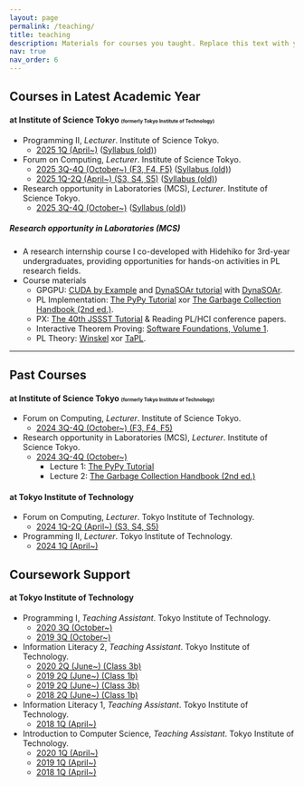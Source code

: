 ```yaml
---
layout: page
permalink: /teaching/
title: teaching
description: Materials for courses you taught. Replace this text with your description.
nav: true
nav_order: 6
---
```



## Courses in Latest Academic Year
#### at Institute of Science Tokyo <span style="font-size:0.6em">(formerly Tokyo Institute of Technology)</span>
- <a class="font-weight-bold">Programming II</a>, <span style="font-style: italic;">Lecturer</span>. Institute of Science Tokyo.
  - <a href="https://syllabus.s.isct.ac.jp/courses/-/-/-/202502398?hl=en">2025 1Q (April~)</a> (<a href="https://www.ocw.titech.ac.jp/index.php?module=General&action=T0300&GakubuCD=4&GakkaCD=342200&KeiCD=22&KougiCD=202502398&Nendo=2025&vid=03&lang=EN">Syllabus (old)</a>)
- <a class="font-weight-bold">Forum on Computing</a>, <span style="font-style: italic;">Lecturer</span>. Institute of Science Tokyo.
  - <a href="https://syllabus.s.isct.ac.jp/courses/-/-/-/202532847?hl=en">2025 3Q-4Q (October~) (F3, F4, F5)</a> (<a href="https://www.ocw.titech.ac.jp/index.php?module=General&action=T0300&GakubuCD=4&GakkaCD=340000&KeiCD=&KougiCD=202532847&Nendo=2025&vid=03&lang=EN">Syllabus (old)</a>)
  - <a href="https://syllabus.s.isct.ac.jp/courses/-/-/-/202532846?hl=en">2025 1Q-2Q (April~) (S3, S4, S5)</a> (<a href="https://www.ocw.titech.ac.jp/index.php?module=General&action=T0300&GakubuCD=4&GakkaCD=340000&KeiCD=&KougiCD=202532846&Nendo=2025&vid=03&lang=EN">Syllabus (old)</a>)
- <a class="font-weight-bold">Research opportunity in Laboratories (MCS)</a>, <span style="font-style: italic;">Lecturer</span>. Institute of Science Tokyo.
  - <a href="https://syllabus.s.isct.ac.jp/courses/-/-/-/202502404?hl=en">2025 3Q-4Q (October~)</a> (<a href="https://www.ocw.titech.ac.jp/index.php?module=General&action=T0300&GakubuCD=4&GakkaCD=342200&KeiCD=22&KougiCD=202502404&Nendo=2025&vid=03&lang=EN">Syllabus (old)</a>)

##### Research opportunity in Laboratories (MCS)
- A research internship course I co-developed with Hidehiko for 3rd-year undergraduates, providing opportunities for hands-on activities in PL research fields.
- Course materials
  - GPGPU: <a href="https://edoras.sdsu.edu/~mthomas/docs/cuda/cuda_by_example.book.pdf">CUDA by Example</a> and <a href="https://github.com/prg-titech/student_nbody_c1">DynaSOAr tutorial</a> with <a href="https://github.com/prg-titech/dynasoar">DynaSOAr</a>.
  - PL Implementation: <a href="https://github.com/prg-titech/pypy-tutorial-jp">The PyPy Tutorial</a> xor <a href="https://gchandbook.org/editions.html">The Garbage Collection Handbook (2nd ed.)</a>.
  - PX: <a href="https://github.com/baku89/jssst40-tuts/tree/main">The 40th JSSST Tutorial</a> & Reading PL/HCI conference papers.
  - Interactive Theorem Proving: <a href="https://softwarefoundations.cis.upenn.edu/">Software Foundations, Volume 1</a>.
  - PL Theory: <a href="https://www.cin.ufpe.br/~if721/intranet/TheFormalSemanticsofProgrammingLanguages.pdf">Winskel<a> xor <a href="https://www.cis.upenn.edu/~bcpierce/tapl/">TaPL</a>.

---

## Past Courses
#### at Institute of Science Tokyo <span style="font-size:0.6em">(formerly Tokyo Institute of Technology)</span>
<!-- - <a class="font-weight-bold">Programming II</a>, <span style="font-style: italic;">Lecturer</span>. Institute of Science Tokyo.
  - <a href="https://www.ocw.titech.ac.jp/index.php?module=General&action=T0300&GakubuCD=4&GakkaCD=342200&KeiCD=22&KougiCD=202502398&Nendo=2025&vid=03&lang=EN">2025 1Q (April~)</a> -->
- <a class="font-weight-bold">Forum on Computing</a>, <span style="font-style: italic;">Lecturer</span>. Institute of Science Tokyo.
  - <a href="https://www.ocw.titech.ac.jp/index.php?module=General&action=T0300&GakubuCD=4&GakkaCD=340000&KeiCD=&KougiCD=202432847&Nendo=2024&vid=03&lang=EN">2024 3Q-4Q (October~) (F3, F4, F5)</a>
- <a class="font-weight-bold">Research opportunity in Laboratories (MCS)</a>, <span style="font-style: italic;">Lecturer</span>. Institute of Science Tokyo.
  - <a href="https://www.ocw.titech.ac.jp/index.php?module=General&action=T0300&GakubuCD=4&GakkaCD=342200&KeiCD=22&KougiCD=202402404&Nendo=2024&vid=03&lang=EN">2024 3Q-4Q (October~)</a>
    - Lecture 1: <a href="https://github.com/prg-titech/pypy-tutorial-jp">The PyPy Tutorial</a>
    - Lecture 2: <a href="https://gchandbook.org/editions.html">The Garbage Collection Handbook (2nd ed.)</a>

#### at Tokyo Institute of Technology
- <a class="font-weight-bold">Forum on Computing</a>, <span style="font-style: italic;">Lecturer</span>. Tokyo Institute of Technology.
  - <a href="https://www.ocw.titech.ac.jp/index.php?module=General&action=T0300&GakubuCD=4&KamokuCD=120900&KougiCD=202432846&Nendo=2024&LeftTab=graduate&lang=EN&vid=03">2024 1Q-2Q (April~) (S3, S4, S5)</a>
- <a class="font-weight-bold">Programming II</a>, <span style="font-style: italic;">Lecturer</span>. Tokyo Institute of Technology.
  - <a href="https://www.ocw.titech.ac.jp/index.php?module=General&action=T0300&GakubuCD=4&GakkaCD=342200&KeiCD=22&KougiCD=202402398&Nendo=2024&vid=03&lang=EN">2024 1Q (April~)</a>


## Coursework Support
#### at Tokyo Institute of Technology
- <a class="font-weight-bold">Programming I</a>, <span style="font-style: italic;">Teaching Assistant</span>. Tokyo Institute of Technology.
  - <a href="http://www.ocw.titech.ac.jp/index.php?module=General&action=T0300&GakubuCD=4&GakkaCD=342200&KeiCD=22&KougiCD=202002384&Nendo=2020&vid=03&lang=EN">2020 3Q (October~)</a><!--<a class="font-weight-bold" href="https://prg1-2020.github.io/lecture/web/">Class</a> -->
  - <a href="http://www.ocw.titech.ac.jp/index.php?module=General&action=T0300&JWC=201902384&lang=EN">2019 3Q (October~)</a><!--<a class="font-weight-bold" href="https://prg1-2019.github.io/lecture/web/">Class</a> -->
- <a class="font-weight-bold">Information Literacy 2</a>, <span style="font-style: italic;">Teaching Assistant</span>. Tokyo Institute of Technology.
  - <a href="http://www.ocw.titech.ac.jp/index.php?module=General&action=T0300&GakubuCD=7&KamokuCD=110800&KougiCD=202007189&Nendo=2020&vid=03">2020 2Q (June~) (Class 3b)</a><!--<a class="font-weight-bold" href="https://titechcomp.github.io/y20-il2j/">3b</a>-->
  - <a href="http://www.ocw.titech.ac.jp/index.php?module=General&action=T0300&JWC=201907183&lang=EN&vid=03">2019 2Q (June~) (Class 1b)</a><!--<a class="font-weight-bold" href="http://prg.is.titech.ac.jp/ja/people/masuhara/classes/2019-il2/">class 1b & 3b</a>-->
  - <a href="https://www.ocw.titech.ac.jp/index.php?module=General&action=T0300&GakubuCD=7&KamokuCD=110800&KougiCD=201907189&Nendo=2019&vid=03&lang=EN">2019 2Q (June~) (Class 3b)</a><!--<a class="font-weight-bold" href="http://prg.is.titech.ac.jp/ja/people/masuhara/classes/2019-il2/">class 1b & 3b</a>-->
  - <a href="http://www.ocw.titech.ac.jp/index.php?module=General&action=T0300&JWC=201807183&lang=EN&vid=03">2018 2Q (June~) (Class 1b)</a><!--<a class="font-weight-bold" href="http://prg.is.titech.ac.jp/ja/people/masuhara/classes/2018-il2/">Information Literacy 2 (class 1b)</a>-->
- <a class="font-weight-bold">Information Literacy 1</a>, <span style="font-style: italic;">Teaching Assistant</span>. Tokyo Institute of Technology.
  - <a href="http://www.ocw.titech.ac.jp/index.php?module=General&action=T0300&GakubuCD=7&KamokuCD=110800&KougiCD=201807165&Nendo=2018&lang=EN&vid=03">2018 1Q (April~)</a><!--<a class="font-weight-bold" href="http://prg.is.titech.ac.jp/ja/people/masuhara/classes/2018-il1/">Class 1b</a>-->
- <a class="font-weight-bold">Introduction to Computer Science</a>, <span style="font-style: italic;">Teaching Assistant</span>. Tokyo Institute of Technology.
  - <a href="http://www.ocw.titech.ac.jp/index.php?module=General&action=T0300&JWC=202002383&lang=EN&vid=03">2020 1Q (April~)</a>
  - <a href="http://www.ocw.titech.ac.jp/index.php?module=General&action=T0300&GakubuCD=4&GakkaCD=342200&KeiCD=22&KougiCD=201902383&Nendo=2019&lang=EN">2019 1Q (April~)</a>
  - <a href="http://www.ocw.titech.ac.jp/index.php?module=General&action=T0300&GakubuCD=4&GakkaCD=342200&KeiCD=22&KougiCD=201802383&Nendo=2018&lang=EN">2018 1Q (April~)</a>


<!-- layout: page -->

<!-- <h2>At Tokyo Institute of Technology (as a student)</h2>
<table>
    <tr>
        <td>Period</td>
        <td>Class</td>
        <td>Role</td>
    </tr>
    <tr>
        <td>2024</td>
        <td>Programming I <a class="font-weight-bold" href="https://prg1-2020.github.io/lecture/web/">[Class]</a> <a class="font-weight-bold" href="http://www.ocw.titech.ac.jp/index.php?module=General&action=T0300&GakubuCD=4&GakkaCD=342200&KeiCD=22&KougiCD=202002384&Nendo=2020&vid=03&lang=EN">OCW</a></td>
        <td>TA</td>
    </tr>
</table> -->
<!-- 
<h2>At Tokyo Institute of Technology (as a TA)</h2>
<table>
    <tr>
        <td>Period</td>
        <td>Class</td>
        <td>Role</td>
    </tr>
    <tr>
        <td>2020 3Q (October ~)</td>
        <td>Programming I <a class="font-weight-bold" href="https://prg1-2020.github.io/lecture/web/">[Class]</a> <a class="font-weight-bold" href="http://www.ocw.titech.ac.jp/index.php?module=General&action=T0300&GakubuCD=4&GakkaCD=342200&KeiCD=22&KougiCD=202002384&Nendo=2020&vid=03&lang=EN">OCW</a></td>
        <td>TA</td>
    </tr>
    <tr>
        <td>2020 2Q (June ~)</td>
        <td>Information Literacy 2 <a class="font-weight-bold" href="https://titechcomp.github.io/y20-il2j/">[3b]</a> <a class="font-weight-bold" href="http://www.ocw.titech.ac.jp/index.php?module=General&action=T0300&GakubuCD=7&KamokuCD=110800&KougiCD=202007189&Nendo=2020&vid=03">OCW</a></td>
        <td>TA (Temp)</td>
    </tr>
    <tr>
        <td>2020 1Q (May~)</td>
        <td>Introduction to Computer Science <a class="font-weight-bold" href="http://www.ocw.titech.ac.jp/index.php?module=General&action=T0300&JWC=202002383&lang=JA&vid=03">OCW</a></td>
        <td>TA</td>
    </tr>
    <tr>
        <td>2019 3Q (Sep~)</td>
        <td>Programming I <a class="font-weight-bold" href="https://prg1-2019.github.io/lecture/web/">[Class]</a> <a class="font-weight-bold" href="http://www.ocw.titech.ac.jp/index.php?module=General&action=T0300&JWC=201902384&lang=EN">OCW</a></td>
        <td>TA</td>
    </tr>
    <tr>
        <td>2019 2Q (June ~)</td>
        <td>Information Literacy 2 <a class="font-weight-bold" href="http://prg.is.titech.ac.jp/ja/people/masuhara/classes/2019-il2/">[1b,3b]</a> <a class="font-weight-bold" href="http://www.ocw.titech.ac.jp/index.php?module=General&action=T0300&JWC=201907183&lang=EN&vid=03">[OCW(1b)]</a></td>
        <td>TA</td>
    </tr>
    <tr>
        <td>2019 1Q (April ~)</td>
        <td>Introduction to Computer Science <a class="font-weight-bold" href="http://www.ocw.titech.ac.jp/index.php?module=General&action=T0300&GakubuCD=4&GakkaCD=342200&KeiCD=22&KougiCD=201902383&Nendo=2019&lang=EN">OCW</a></td>
        <td>TA</td>
    </tr>
    <tr>
        <td>2018 2Q (June ~)</td>
        <td>Information Literacy 2 <a class="font-weight-bold" href="http://prg.is.titech.ac.jp/ja/people/masuhara/classes/2018-il2/">[1b]</a> <a class="font-weight-bold" href="http://www.ocw.titech.ac.jp/index.php?module=General&action=T0300&JWC=201807183&lang=EN&vid=03">OCW</a></td>
        <td>TA</td>
    </tr>
    <tr>
        <td>2018 1Q (April ~)</td>
        <td>Information Literacy 1 <a class="font-weight-bold" href="http://prg.is.titech.ac.jp/ja/people/masuhara/classes/2018-il1/">[1b]</a> <a class="font-weight-bold" href="http://www.ocw.titech.ac.jp/index.php?module=General&action=T0300&GakubuCD=7&KamokuCD=110800&KougiCD=201807165&Nendo=2018&lang=EN&vid=03">OCW</a></td>
        <td>TA</td>
    </tr>
    <tr>
        <td>2018 1Q (April ~)</td>
        <td>Introduction to Computer Science <a class="font-weight-bold" href="http://www.ocw.titech.ac.jp/index.php?module=General&action=T0300&GakubuCD=4&GakkaCD=342200&KeiCD=22&KougiCD=201802383&Nendo=2018&lang=EN">OCW</a></td>
        <td>TA</td>
    </tr>
</table> -->

<!-- 
For now, this page is assumed to be a static description of your courses. You can convert it to a collection similar to `_projects/` so that you can have a dedicated page for each course.

Organize your courses by years, topics, or universities, however you like! -->
